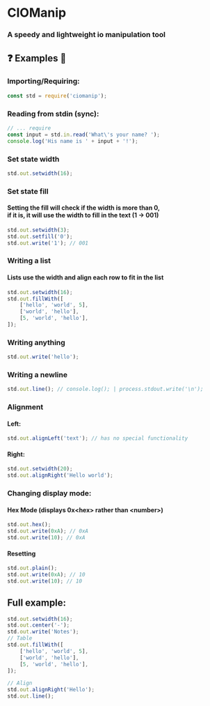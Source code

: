 # CIOManip
### A speedy and lightweight io manipulation tool

## ❓ Examples 🧪
### Importing/Requiring:
```js
const std = require('ciomanip');
```

### Reading from stdin (sync):
```js
// ... require
const input = std.in.read('What\'s your name? ');
console.log('His name is ' + input + '!');
```

### Set state width
```js
std.out.setwidth(16);
```

### Set state fill
#### Setting the fill will check if the width is more than 0,<br/>if it is, it will use the width to fill in the text (1 -> 001)
```js
std.out.setwidth(3);
std.out.setfill('0');
std.out.write('1'); // 001
```

### Writing a list
#### Lists use the width and align each row to fit in the list
```js
std.out.setwidth(16);
std.out.fillWith([
	['hello', 'world', 5],
	['world', 'hello'],
	[5, 'world', 'hello'],
]);
```

### Writing anything
```js
std.out.write('hello');
```

### Writing a newline
```js
std.out.line(); // console.log(); | process.stdout.write('\n');
```

### Alignment
#### Left:
```js
std.out.alignLeft('text'); // has no special functionality
```
#### Right:
```js
std.out.setwidth(20);
std.out.alignRight('Hello world');
```

### Changing display mode:
#### Hex Mode (displays 0x&lt;hex> rather than &lt;number>)
```js
std.out.hex();
std.out.write(0xA); // 0xA
std.out.write(10); // 0xA
```
#### Resetting
```js
std.out.plain();
std.out.write(0xA); // 10
std.out.write(10); // 10
```

## Full example:
```js
std.out.setwidth(16);
std.out.center('-');
std.out.write('Notes');
// Table
std.out.fillWith([
	['hello', 'world', 5],
	['world', 'hello'],
	[5, 'world', 'hello'],
]);

// Align
std.out.alignRight('Hello');
std.out.line();
```